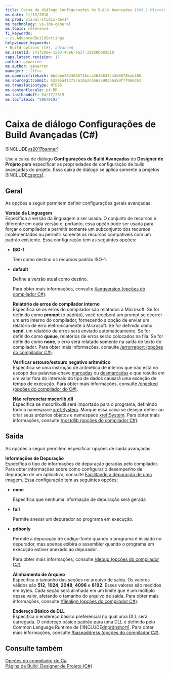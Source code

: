 ```yaml
---
title: Caixa de diálogo Configurações de Build Avançadas (C#) | Microsoft Docs
ms.date: 11/15/2016
ms.prod: visual-studio-dev14
ms.technology: vs-ide-general
ms.topic: reference
f1_keywords:
- cs.AdvancedBuildSettings
helpviewer_keywords:
- Build options [C#], advanced
ms.assetid: 141f2dee-1563-4ce6-ba37-32920b082519
caps.latest.revision: 17
author: gewarren
ms.author: gewarren
manager: jillfra
ms.openlocfilehash: bbdbee2043066716cca2646847c42d0878bab385
ms.sourcegitcommit: 53aa5a413717a1b62ca56a5983b6a50f7f0663b3
ms.translationtype: MTE95
ms.contentlocale: pt-BR
ms.lasthandoff: 04/17/2019
ms.locfileid: "59670193"
---
```

# <a name="advanced-build-settings-dialog-box-c"></a>Caixa de diálogo Configurações de Build Avançadas (C#)
[!INCLUDE[vs2017banner](../../includes/vs2017banner.md)]

Use a caixa de diálogo **Configurações de Build Avançadas** do **Designer de Projeto** para especificar as propriedades de configuração de build avançadas do projeto. Essa caixa de diálogo se aplica somente a projetos [!INCLUDE[csprcs](../../includes/csprcs-md.md)].  
  
## <a name="general"></a>Geral  
 As opções a seguir permitem definir configurações gerais avançadas.  
  
 **Versão da Linguagem**  
 Especifica a versão da linguagem a ser usada. O conjunto de recursos é diferente em cada versão e, portanto, essa opção pode ser usada para forçar o compilador a permitir somente um subconjunto dos recursos implementados ou permitir somente os recursos compatíveis com um padrão existente. Essa configuração tem as seguintes opções:  
  
- **ISO-1**  
  
   Tem como destino os recursos padrão ISO-1.  
  
- **default**  
  
   Define a versão atual como destino.  
  
  Para obter mais informações, consulte [/langversion (opções do compilador C#)](http://msdn.microsoft.com/library/3fb00b05-a0ff-4782-b313-13a4c0f62d94).  
  
  **Relatório de erros do compilador interno**  
  Especifica se os erros do compilador são relatados à Microsoft. Se for definido como **prompt** (o padrão), você receberá um prompt se ocorrer um erro interno do compilador, fornecendo a opção de enviar um relatório de erro eletronicamente à Microsoft. Se for definido como **send**, um relatório de erros será enviado automaticamente. Se for definido como **queue**, relatórios de erros serão colocados na fila. Se for definido como **none**, o erro será relatado somente na saída de texto do compilador. Para obter mais informações, consulte [/errorreport (opções do compilador C#)](http://msdn.microsoft.com/library/bd0e7493-b79d-4369-9c3f-ba26ebdfbedf).  
  
  **Verificar estouro/estouro negativo aritmético**  
  Especifica se uma instrução de aritmética de inteiros que não está no escopo das palavras-chave [marcadas](http://msdn.microsoft.com/library/718a1194-988d-48a3-b089-d6ee8bd1608d) ou [desmarcadas](http://msdn.microsoft.com/library/0c021f7c-923f-4b3d-a58f-55336f5ac27e) e que resulta em um valor fora do intervalo do tipo de dados causará uma exceção de tempo de execução. Para obter mais informações, consulte [/checked (opções do compilador do C#)](http://msdn.microsoft.com/library/fb7475d3-e6a6-4e6d-b86c-69e7a74c854b).  
  
  **Não referenciar mscorlib.dll**  
  Especifica se mscorlib.dll será importado para o programa, definindo todo o namespace <xref:System>. Marque essa caixa se desejar definir ou criar seus próprios objetos e namespace <xref:System>. Para obter mais informações, consulte [/nostdlib (opções do compilador C#)](http://msdn.microsoft.com/library/ec197989-fa49-4725-a455-e06b551eb65f).  
  
## <a name="output"></a>Saída  
 As opções a seguir permitem especificar opções de saída avançadas.  
  
 **Informações de Depuração**  
 Especifica o tipo de informações de depuração geradas pelo compilador. Para obter informações sobre como configurar o desempenho de depuração de um aplicativo, consulte [Facilitando a depuração de uma imagem](http://msdn.microsoft.com/library/7d90ea7a-150f-4f97-98a7-f9c26541b9a3). Essa configuração tem as seguintes opções:  
  
- **none**  
  
   Especifica que nenhuma informação de depuração será gerada  
  
- **full**  
  
   Permite anexar um depurador ao programa em execução.  
  
- **pdbonly**  
  
   Permite a depuração de código-fonte quando o programa é iniciado no depurador, mas apenas exibirá o assembler quando o programa em execução estiver anexado ao depurador.  
  
  Para obter mais informações, consulte [/debug (opções do compilador C#)](http://msdn.microsoft.com/library/e2b48c07-01bc-45cc-a52c-92e9085eb969).  
  
  **Alinhamento de Arquivo**  
  Especifica o tamanho das seções no arquivo de saída. Os valores válidos são **512**, **1024**, **2048**, **4096** e **8192**. Esses valores são medidos em bytes. Cada seção será alinhada em um limite que é um múltiplo desse valor, afetando o tamanho do arquivo de saída. Para obter mais informações, consulte [/filealign (opções do compilador C#)](http://msdn.microsoft.com/library/15cf1c98-3798-4ced-9f08-60619308a073).  
  
  **Endereço Básico de DLL**  
  Especifica o endereço básico preferencial no qual uma DLL será carregada. O endereço básico padrão para uma DLL é definido pelo Common Language Runtime de [!INCLUDE[dnprdnshort](../../includes/dnprdnshort-md.md)]. Para obter mais informações, consulte [/baseaddress (opções do compilador C#)](http://msdn.microsoft.com/library/ce13c965-dfe4-4433-94f5-63b476e3a608).  
  
## <a name="see-also"></a>Consulte também  
 [Opções do compilador do C#](http://msdn.microsoft.com/library/d3403556-1816-4546-a782-e8223a772e44)   
 [Página de Build, Designer de Projeto (C#)](../../ide/reference/build-page-project-designer-csharp.md)
